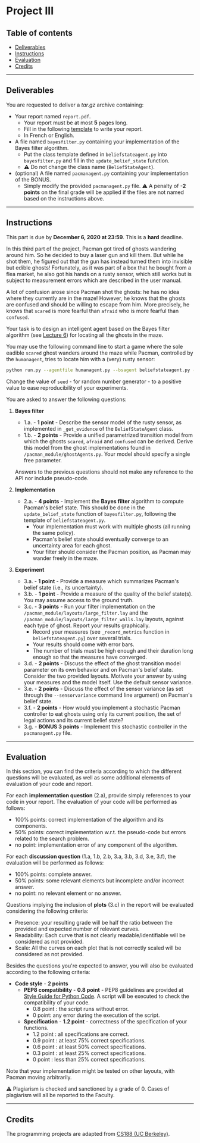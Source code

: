 
# Project III

## Table of contents

- [Deliverables](#deliverables)
- [Instructions](#instructions)
- [Evaluation](#evaluation)
- [Credits](#credits)

---

## Deliverables

You are requested to deliver a *tar.gz* archive containing:
 - Your report named `report.pdf`.
	 - Your report must be at most **5** pages long.
	 - Fill in the following [template](https://github.com/glouppe/info8006-introduction-to-ai/blob/master/projects/project3/template-project3.tex) to write your report.
	 - In French or English.
 - A file named `bayesfilter.py` containing your implementation of the Bayes filter algorithm.
	 - Put the class template defined in `beliefstateagent.py` into `bayesfilter.py` and fill in the `update_belief_state` function.
	 - :warning: Do not change the class name (`BeliefStateAgent`).
 - (optional) A file named `pacmanagent.py` containing your implementation of the BONUS.
     - Simply modify the provided `pacmanagent.py` file.
:warning: A penalty of **-2 points** on the final grade will be applied if the files are not named based on the instructions above.

---
## Instructions

This part is due by **December 6, 2020 at 23:59**. This is a **hard** deadline.

In this third part of the project, Pacman got tired of ghosts wandering around him. So he decided to buy a laser gun and kill them. But while he shot them, he figured out that the gun has instead turned them into invisible but edible ghosts! Fortunately, as it was part of a box that he bought from a flea market, he also got his hands on a rusty sensor, which still works but is subject to measurement errors which are described in the user manual.

A lot of confusion arose since Pacman shot the ghosts: he has no idea where they currently are in the maze! However, he knows that the ghosts are confused and should be willing to escape from him.
More precisely, he knows that `scared` is more fearful than `afraid` who is more fearful than `confused`.

Your task is to design an intelligent agent based on the Bayes filter algorithm (see [Lecture 6](https://glouppe.github.io/info8006-introduction-to-ai/?p=lecture6.md)) for locating all the ghosts in the maze.

You may use the following command line to start a game where the sole eadible `scared` ghost wanders around the maze while Pacman, controlled by the `humanagent`, tries to locate him with a (very) rusty sensor:
```bash
python run.py --agentfile humanagent.py --bsagent beliefstateagent.py --ghostagent scared --nghosts 1 --seed -1 --layout large_filter
```
Change the value of `seed` - for random number generator - to a positive value to ease reproducibility of your experiments.

You are asked to answer the following questions:

 1. **Bayes filter**
	- 1.a. - **1 point** - Describe the sensor model of the rusty sensor, as implemented in `_get_evidence` of the `BeliefStateAgent` class.
	- 1.b. - **2 points** - Provide a unified parametrized transition model from which the ghosts `scared`, `afraid` and `confused` can be derived. Derive this model from the ghost implementations found in `/pacman_module/ghostAgents.py`. Your model should specify a single free parameter.

    Answers to the previous questions should not make any reference to the API nor include pseudo-code.

 2. **Implementation**
 	- 2.a. - **4 points** - Implement the **Bayes filter** algorithm to compute Pacman's belief state. This should be done in the `update_belief_state` function of `bayesfilter.py`, following the template of `beliefstateagent.py`.
		 - Your implementation must work with multiple ghosts (all running the same policy).
		 - Pacman's belief state should eventually converge to an uncertainty area for each ghost.
		 - Your filter should consider the Pacman position, as Pacman may wander freely in the maze.

 3. **Experiment**
 	- 3.a. - **1 point** - Provide a measure which summarizes Pacman's belief state (i.e., its uncertainty).
	- 3.b. - **1 point** - Provide a measure of the quality of the belief state(s). You may assume access to the ground truth.
	- 3.c. - **3 points** - Run your filter implementation on the `/pacman_module/layouts/large_filter.lay` and the `/pacman_module/layouts/large_filter_walls.lay` layouts, against each type of ghost. Report your results graphically.
		 - Record your measures (see `_record_metrics` function in `beliefstateagent.py`) over several trials.
		 - Your results should come with error bars.
		 - The number of trials must be high enough and their duration long enough so that the measures have converged.
	- 3.d. - **2 points** - Discuss the effect of the ghost transition model parameter on its own behavior and on Pacman's belief state. Consider the two provided layouts. Motivate your answer by using your measures and the model itself. Use the default sensor variance.
	- 3.e. - **2 points** - Discuss the effect of the sensor variance (as set through the `--sensorvariance` command line argument) on Pacman's belief state.
	- 3.f. - **2 points** - How would you implement a stochastic Pacman controller to eat ghosts using only its current position, the set of legal actions and its current belief state?
	- 3.g. - **BONUS 3 points** - Implement this stochastic controller in the `pacmanagent.py` file.


---

## Evaluation

In this section, you can find the criteria according to which the different questions will be evaluated, as well as some additional elements of evaluation of your code and report.

For each **implementation question** (2.a), provide simply references to your code in your report. The evaluation of your code will be performed as follows:
 - 100% points: correct implementation of the algorithm and its components.
 - 50% points: correct implementation w.r.t. the pseudo-code but errors related to the search problem.
 - no point: implementation error of any component of the algorithm.

For each **discussion question** (1.a, 1.b, 2.b, 3.a, 3.b, 3.d, 3.e, 3.f), the evaluation will be performed as follows:

 - 100% points: complete answer.
 - 50% points: some relevant elements but incomplete and/or incorrect answer.
 - no point: no relevant element or no answer.

Questions implying the inclusion of **plots** (3.c) in the report will be evaluated considering the following criteria:

 - Presence: your resulting grade will be half the ratio between the provided and expected number of relevant curves.
 - Readability: Each curve that is not clearly readable/identifiable will be considered as not provided.
 - Scale: All the curves on each plot that is not correctly scaled will be considered as not provided.

Besides the questions you're expected to answer, you will also be evaluated according to the following criteria:

 - **Code style** - **2 points**
	 - **PEP8 compatibility** - **0.8 point** - PEP8 guidelines are provided at [Style Guide for Python Code](https://www.python.org/dev/peps/pep-0008/).  A script will be executed to check the compatibility of your code.
		 - 0.8 point : the script runs without error.
		 - 0 point: any error during the execution of the script.
	 - **Specification** - **1.2 point** - correctness of the specification of your functions.
		- 1.2 point : all specifications are correct.
		- 0.9 point : at least 75% correct specifications.
		- 0.6 point : at least 50% correct specifications.
		- 0.3 point : at least 25% correct specifications.
		- 0 point : less than 25% correct specifications.

Note that your implementation might be tested on other layouts, with Pacman moving arbitrarily.

:warning: Plagiarism is checked and sanctioned by a grade of 0. Cases of plagiarism will all be reported to the Faculty.

---

## Credits

The programming projects are adapted from [CS188 (UC Berkeley)](http://ai.berkeley.edu/project_overview.html).
